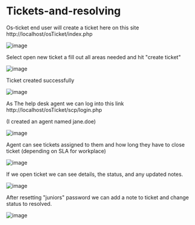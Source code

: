 # Tickets-and-resolving

Os-ticket end user will create a ticket here on this site
http://localhost/osTicket/index.php

![image](https://github.com/bozuna92/Tickets-and-ticket-lifecycle/assets/155588954/6e03228c-a0c8-4f63-9307-cac03d2bd4bc)



Select open new ticket a fill out all areas needed and hit "create ticket"

![image](https://github.com/bozuna92/Tickets-and-ticket-lifecycle/assets/155588954/67be7742-b4c9-4373-aa40-ce181b231d25)

Ticket created successfully

![image](https://github.com/bozuna92/Tickets-and-ticket-lifecycle/assets/155588954/7ea6e0c9-def5-4028-a61f-f4de9f4c4066)


As The help desk agent we can log into this link
http://localhost/osTicket/scp/login.php

(I created an agent named jane.doe)

![image](https://github.com/bozuna92/Tickets-and-ticket-lifecycle/assets/155588954/9ad4ebe0-6244-41d1-948f-f07966b3ad9f)

Agent can see tickets assigned to them and how long they have to close ticket (depending on SLA for workplace)


![image](https://github.com/bozuna92/Tickets-and-ticket-lifecycle/assets/155588954/32ea270e-464d-4018-b152-ac430150257f)

If we open ticket we can see details, the status, and any updated notes.

![image](https://github.com/bozuna92/Tickets-and-ticket-lifecycle/assets/155588954/667c3961-856c-462c-a943-89eb1dba449a)

After resetting "juniors" password we can add a note to ticket and change status to resolved.


![image](https://github.com/bozuna92/Tickets-and-ticket-lifecycle/assets/155588954/462bba8f-5776-4949-82f6-f5910dfac67c)










